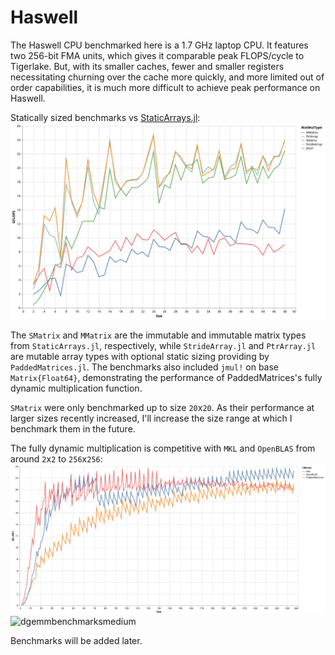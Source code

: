 # Haswell

The Haswell CPU benchmarked here is a 1.7 GHz laptop CPU. It features two 256-bit FMA units, which gives it comparable peak FLOPS/cycle to Tigerlake. But, with its smaller caches, fewer and smaller registers necessitating churning over the cache more quickly, and more limited out of order capabilities, it is much more difficult to achieve peak performance on Haswell.

Statically sized benchmarks vs [StaticArrays.jl](https://github.com/JuliaArrays/StaticArrays.jl):
![sizedbenchmarks](../assets/sizedarraybenchmarks_haswell_AVX2.svg)

The `SMatrix` and `MMatrix` are the immutable and immutable matrix types from `StaticArrays.jl`, respectively, while `StrideArray.jl` and `PtrArray.jl` are mutable array types with optional static sizing providing by `PaddedMatrices.jl`. The benchmarks also included `jmul!` on base `Matrix{Float64}`, demonstrating the performance of PaddedMatrices's fully dynamic multiplication function.

`SMatrix` were only benchmarked up to size `20`x`20`. As their performance at larger sizes recently increased, I'll increase the size range at which I benchmark them in the future.



The fully dynamic multiplication is competitive with `MKL` and `OpenBLAS` from around `2`x`2` to `256`x`256`:
![dgemmbenchmarkssmall](../assets/gemmFloat64_2_256_haswell_AVX2.svg)
![dgemmbenchmarksmedium](../assets/gemmFloat64_256_2000_haswell_AVX2.svg)

Benchmarks will be added later.


